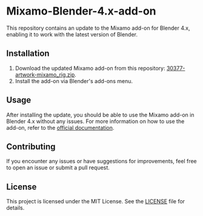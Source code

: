# Mixamo-Blender-4.x-add-on

This repository contains an update to the Mixamo add-on for Blender 4.x, enabling it to work with the latest version of Blender.

## Installation

1. Download the updated Mixamo add-on from this repository: [30377-artwork-mixamo_rig.zip](30377-artwork-mixamo_rig.zip).
2. Install the add-on via Blender's add-ons menu.

## Usage

After installing the update, you should be able to use the Mixamo add-on in Blender 4.x without any issues. For more information on how to use the add-on, refer to the [official documentation](https://www.adobe.com/products/substance3d/plugins/mixamo-in-blender.html).

## Contributing

If you encounter any issues or have suggestions for improvements, feel free to open an issue or submit a pull request.

## License

This project is licensed under the MIT License. See the [LICENSE](LICENSE) file for details.
